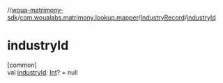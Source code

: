 //[woua-matrimony-sdk](../../../index.md)/[com.woualabs.matrimony.lookup.mapper](../index.md)/[IndustryRecord](index.md)/[industryId](industry-id.md)

# industryId

[common]\
val [industryId](industry-id.md): [Int](https://kotlinlang.org/api/latest/jvm/stdlib/kotlin/-int/index.html)? = null
